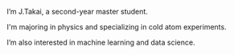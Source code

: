 I’m J.Takai, a second-year master student.

I'm majoring in physics and specializing in cold atom experiments.

I’m also interested in machine learning and data science.

<!---
J1116/J1116 is a ✨ special ✨ repository because its `README.md` (this file) appears on your GitHub profile.
You can click the Preview link to take a look at your changes.
--->
